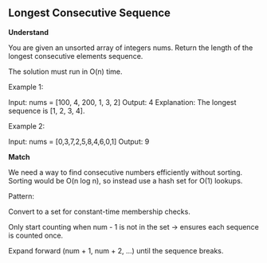 ## Longest Consecutive Sequence

**Understand**

You are given an unsorted array of integers nums.
Return the length of the longest consecutive elements sequence.

The solution must run in O(n) time.

Example 1:

Input: nums = [100, 4, 200, 1, 3, 2]
Output: 4
Explanation: The longest sequence is [1, 2, 3, 4].

Example 2:

Input: nums = [0,3,7,2,5,8,4,6,0,1]
Output: 9

**Match**

We need a way to find consecutive numbers efficiently without sorting.
Sorting would be O(n log n), so instead use a hash set for O(1) lookups.

Pattern:

Convert to a set for constant-time membership checks.

Only start counting when num - 1 is not in the set → ensures each sequence is counted once.

Expand forward (num + 1, num + 2, …) until the sequence breaks.
